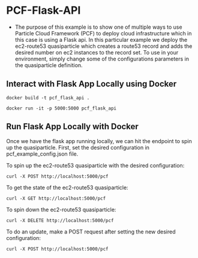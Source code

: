 # PCF-Flask-API
- The purpose of this example is to show one of multiple ways to use Particle Cloud Framework (PCF) to deploy cloud infrastructure which in this case is using a Flask api. In this particular example we deploy the ec2-route53 quasiparticle which creates a route53 record and adds the desired number on ec2 instances to the record set. To use in your environment, simply change some of the configurations parameters in the quasiparticle definition.



##

Interact with Flask App Locally using Docker
------------

`docker build -t pcf_flask_api .`

`docker run -it -p 5000:5000 pcf_flask_api `


Run Flask App Locally with Docker
------------
Once we have the flask app running locally, we can hit the endpoint to spin up the quasiparticle. 
First, set the desired configuration in pcf_example_config.json file.

To spin up the ec2-route53 quasiparticle with the desired configuration:

`curl -X POST http://localhost:5000/pcf`


To get the state of the ec2-route53 quasiparticle:

`curl -X GET http://localhost:5000/pcf`


To spin down the ec2-route53 quasiparticle:

`curl -X DELETE http://localhost:5000/pcf`


To do an update, make a POST request after setting the new desired configuration:

`curl -X POST http://localhost:5000/pcf`
